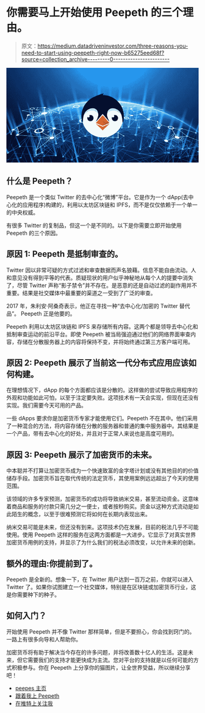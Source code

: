 # 你需要马上开始使用 Peepeth 的三个理由。

> 原文：<https://medium.datadriveninvestor.com/three-reasons-you-need-to-start-using-peepeth-right-now-b65275eed68f?source=collection_archive---------0----------------------->

![](img/9f68b8ede53d30a38227dc00321f5659.png)

## 什么是 Peepeth？

Peepeth 是一个类似 Twitter 的去中心化“微博”平台。它是作为一个 dApp(去中心化的应用程序)构建的，利用以太坊区块链和 IPFS，而不是仅仅依赖于一个单一的中央权威。

有很多 Twitter 的复制品，但这一个是不同的。以下是你需要立即开始使用 Peepeth 的三个原因。

## 原因 1: Peepeth 是抵制审查的。

Twitter 因以非常可疑的方式过滤和审查数据而声名狼藉。信息不能自由流动。人和意见没有得到平等的代表。质疑现状的用户似乎神秘地从每个人的提要中消失了，尽管 Twitter 声称“影子禁令”并不存在。是恶意的还是自动过滤的副作用并不重要。结果是社交媒体中最重要的渠道之一受到了广泛的审查。

2017 年，朱利安·阿桑奇表示，他正在寻找一种“去中心化/加密的 Twitter 替代品”。 Peepeth 正是他要的。

Peepeth 利用以太坊区块链和 IPFS 来存储所有内容。这两个都是领导去中心化和抵制审查运动的前沿平台。即使 Peepeth 被当局强迫通过他们的网络界面审查内容，存储在分散服务器上的内容将保持不变，并将始终通过第三方客户端可用。

## 原因 2: Peepeth 展示了当前这一代分布式应用应该如何构建。

在理想情况下，dApp 的每个方面都应该是分散的。这样做的尝试导致应用程序的外观和功能如此可怕，以至于注定要失败。这项技术有一天会实现，但现在还没有实现。我们需要今天可用的产品。

一些 dApps 要求你是加密货币专家才能使用它们。Peepeth 不在其中。他们采用了一种混合的方法，将内容存储在分散的服务器和普通的集中服务器中。其结果是一个产品，带有去中心化的好处，并且对于正常人来说也是高度可用的。

## 原因 3: Peepeth 展示了加密货币的未来。

中本聪并不打算让加密货币成为一个快速致富的金字塔计划或没有其他目的的价值储存手段。加密货币旨在取代传统的法定货币，其使用案例远远超出了今天的使用范围。

该领域的许多专家预测，加密货币的成功将导致纳米交易，甚至流动资金。这意味着商品和服务的付款只需几分之一便士，或者按秒购买。资金以这种方式流动是如此陌生的概念，以至于很难预测它将如何在长期内表现出来。

纳米交易可能是未来，但还没有到来。这项技术仍在发展，目前的税法几乎不可能使用。使用 Peepeth 这样的服务在这两方面都是一大进步。它显示了对真实世界加密货币用例的支持，并显示了为什么我们的税法必须改变，以允许未来的创新。

## 额外的理由:你提前到了。

Peepeth 是全新的。想象一下，在 Twitter 用户达到一百万之前，你就可以进入 Twitter 了。如果你试图建立一个社交媒体，特别是在区块链或加密货币行业，这是你需要种下的种子。

## 如何入门？

开始使用 Peepeth 并不像 Twitter 那样简单，但是不要担心，你会找到窍门的。一路上有很多向导和人帮助你。

加密货币将有助于解决当今存在的许多问题，并将改善数十亿人的生活。这是未来，但它需要我们的支持才能更快成为主流。您对平台的支持就是以任何可能的方式积极参与。你在 Peepeth 上分享你的猫图片，让全世界受益，所以继续分享吧！

*   [peepes 主页](https://peepeth.com/?PeepethLoves=jm9k)
*   [跟着我上 Peepeth](https://peepeth.com/jm9k?PeepethLoves=jm9k)
*   [在推特上关注我](https://twitter.com/Jordan_Mack)